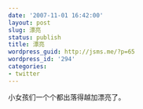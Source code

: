 ```yaml
---
date: '2007-11-01 16:42:00'
layout: post
slug: 漂亮
status: publish
title: 漂亮
wordpress_guid: http://jsms.me/?p=65
wordpress_id: '294'
categories:
- twitter
---
```


小女孩们一个个都出落得越加漂亮了。
